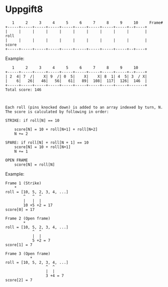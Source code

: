 # Uppgift8


	   1     2     3     4     5     6     7     8     9     10		Frame#
	+-----+-----+-----+-----+-----+-----+-----+-----+-----+--+----+		
	|     |     |     |     |     |     |     |     |     |       |		roll
	|     |     |     |     |     |     |     |     |     |       |		score
	+-----+-----+-----+-----+-----+-----+-----+-----+-----+--+----+

Example:

	   1     2     3     4     5     6     7     8     9     10
	+-----+-----+-----+-----+-----+-----+-----+-----+-----+--+----+
	| 2  4| 7  /|    X| 9  /| 0  5|    X|    X| 8  1| 4  5| 3  / X|
	|    6|   26|   46|   56|   61|   89|  108|  117|  126|  146  |
	+-----+-----+-----+-----+-----+-----+-----+-----+-----+-------+
	Total score: 146



	Each roll (pins knocked down) is added to an array indexed by turn, N.
	The score is calculated by following in order:

	STRIKE: if roll[N] == 10
 
		score[N] = 10 + roll[N+1] + roll[N+2]
		N += 2

	SPARE: if roll[N] + roll[N + 1] == 10 
		score[N] = 10 + roll[N+1]
		N += 1

	OPEN FRAME
		score[N] = roll[N]

Example: 

	Frame 1 (Strike)
		*
	roll = [10, 5, 2, 3, 4, ...]
			^   ^  ^
			|   |  | 
			10 +5 +2 = 17
	score[0] = 17

	Frame 2 (Open frame)
		    *
	roll = [10, 5, 2, 3, 4, ...]
				^  ^
				|  |
				5 +2 = 7
	score[1] = 7

	Frame 3 (Open frame)
		       *
	roll = [10, 5, 2, 3, 4, ...]
					  ^  ^
					  |  |
					  3 +4 = 7
	score[2] = 7